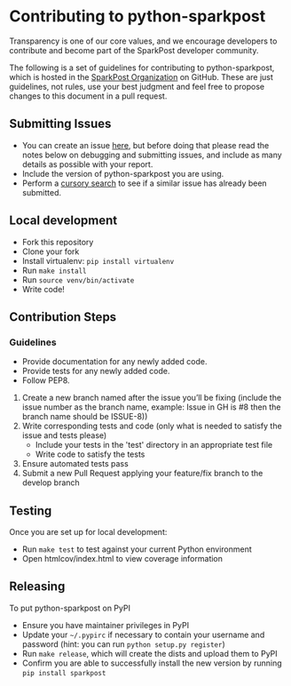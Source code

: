 # Contributing to python-sparkpost

Transparency is one of our core values, and we encourage developers to contribute and become part of the SparkPost developer community.

The following is a set of guidelines for contributing to python-sparkpost,
which is hosted in the [SparkPost Organization](https://github.com/sparkpost) on GitHub.
These are just guidelines, not rules, use your best judgment and feel free to
propose changes to this document in a pull request.

## Submitting Issues

* You can create an issue [here](https://github.com/sparkpost/python-sparkpost/issues/new), but
  before doing that please read the notes below on debugging and submitting issues,
  and include as many details as possible with your report.
* Include the version of python-sparkpost you are using.
* Perform a [cursory search](https://github.com/SparkPost/python-sparkpost/issues?q=is%3Aissue+is%3Aopen)
  to see if a similar issue has already been submitted.

## Local development

* Fork this repository
* Clone your fork
* Install virtualenv: ``pip install virtualenv``
* Run ``make install``
* Run ``source venv/bin/activate``
* Write code!

## Contribution Steps

### Guidelines

- Provide documentation for any newly added code.
- Provide tests for any newly added code.
- Follow PEP8.

1. Create a new branch named after the issue you’ll be fixing (include the issue number as the branch name, example: Issue in GH is #8 then the branch name should be ISSUE-8))
2. Write corresponding tests and code (only what is needed to satisfy the issue and tests please)
    * Include your tests in the 'test' directory in an appropriate test file
    * Write code to satisfy the tests
3. Ensure automated tests pass
4. Submit a new Pull Request applying your feature/fix branch to the develop branch

## Testing

Once you are set up for local development:

* Run ``make test`` to test against your current Python environment
* Open htmlcov/index.html to view coverage information

## Releasing

To put python-sparkpost on PyPI

* Ensure you have maintainer privileges in PyPI
* Update your ``~/.pypirc`` if necessary to contain your username and password (hint: you can run ``python setup.py register``)
* Run ``make release``, which will create the dists and upload them to PyPI
* Confirm you are able to successfully install the new version by running ``pip install sparkpost``
